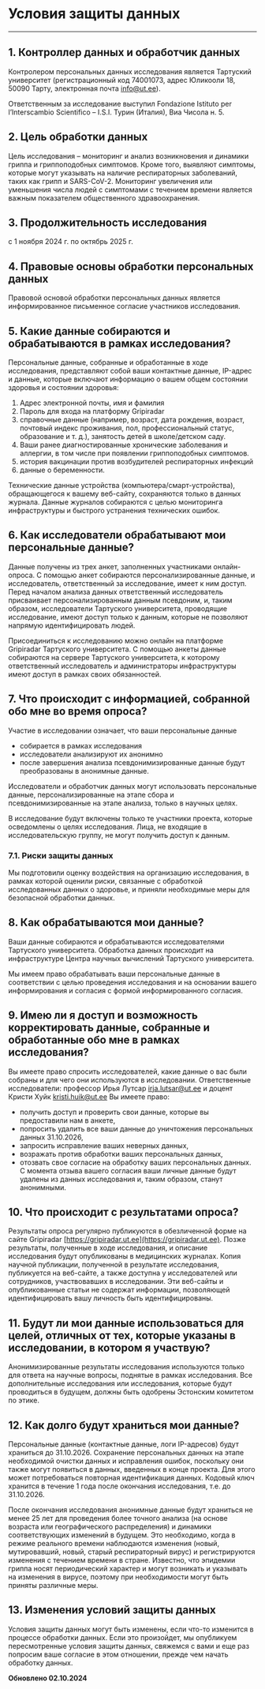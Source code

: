 # Условия защиты данных

---

## 1. Контроллер данных и обработчик данных

Контролером персональных данных исследования является Тартуский университет
(регистрационный код 74001073, адрес Юликооли 18, 50090 Тарту, электронная почта
info@ut.ee).

Ответственным за исследование выступил Fondazione Istituto per l’Interscambio Scientifico – I.S.I.
Турин (Италия), Виа Чисола н. 5.

## 2. Цель обработки данных

Цель исследования – мониторинг и анализ возникновения и динамики гриппа и
гриппоподобных симптомов. Кроме того, выявляют симптомы, которые могут указывать на
наличие респираторных заболеваний, таких как грипп и SARS-CoV-2. Мониторинг увеличения
или уменьшения числа людей с симптомами с течением времени является важным
показателем общественного здравоохранения.

## 3. Продолжительность исследования 

с 1 ноября 2024 г. по октябрь 2025 г.

## 4. Правовые основы обработки персональных данных

Правовой основой обработки персональных данных является информированное письменное
согласие участников исследования.

## 5. Какие данные собираются и обрабатываются в рамках исследования?

Персональные данные, собранные и обработанные в ходе исследования, представляют собой
ваши контактные данные, IP-адрес и данные, которые включают информацию о вашем общем
состоянии здоровья и состоянии здоровья:

1. Адрес электронной почты, имя и фамилия
2. Пароль для входа на платформу Gripiradar
3. cправочные данные (например, возраст, дата рождения, возраст, почтовый индекс
проживания, пол, профессиональный статус, образование и т. д.), занятость детей в
школе/детском саду.
4. Ваши ранее диагностированные хронические заболевания и аллергии, в том числе при
появлении гриппоподобных симптомов.
5. история вакцинации против возбудителей респираторных инфекций
6. данные о беременности.

Технические данные устройства (компьютера/смарт-устройства), обращающегося к вашему
веб-сайту, сохраняются только в данных журнала. Данные журналов собираются с целью
мониторинга инфраструктуры и быстрого устранения технических ошибок.

## 6. Как исследователи обрабатывают мои персональные данные?

Данные получены из трех анкет, заполненных участниками онлайн-опроса. С помощью анкет
собираются персонализированные данные, и исследователь, ответственный за исследование,
имеет к ним доступ. Перед началом анализа данных ответственный исследователь присваивает
персонализированным данным псевдоним, и, таким образом, исследователи Тартуского
университета, проводящие исследование, имеют доступ только к данным, которые не
позволяют напрямую идентифицировать людей.

Присоединиться к исследованию можно онлайн на платформе Gripiradar Тартуского
университета. С помощью анкеты данные собираются на сервере Тартуского университета, к
которому ответственный исследователь и администраторы инфраструктуры имеют доступ в
рамках своих обязанностей.

## 7. Что происходит с информацией, собранной обо мне во время опроса?

Участие в исследовании означает, что ваши персональные данные

- собирается в рамках исследования
- исследователи анализируют их анонимно
- после завершения анализа псевдонимизированные данные будут преобразованы в
анонимные данные.

Исследователи и обработчик данных могут использовать персональные данные,
персонализированные на этапе сбора и псевдонимизированные на этапе анализа, только в
научных целях.

В исследование будут включены только те участники проекта, которые осведомлены о целях
исследования. Лица, не входящие в исследовательскую группу, не могут получить доступ к
данным.

### 7.1. Риски защиты данных

Мы подготовили оценку воздействия на организацию исследования, в рамках которой
оценили риски, связанные с обработкой исследованных данных о здоровье, и приняли
необходимые меры для безопасной обработки данных.

## 8. Как обрабатываются мои данные?

Ваши данные собираются и обрабатываются исследователями Тартуского университета.
Обработка данных происходит на инфраструктуре Центра научных вычислений Тартуского
университета.

Мы имеем право обрабатывать ваши персональные данные в соответствии с целью
проведения исследования и на основании вашего информирования и согласия с формой
информированного согласия.

## 9. Имею ли я доступ и возможность корректировать данные, собранные и обработанные обо мне в рамках исследования?

Вы имеете право спросить исследователей, какие данные о вас были собраны и для чего они
используются в исследовании. Ответственные исследователи: профессор Ирья Лутсар
irja.lutsar@ut.ee и доцент Кристи Хуйк kristi.huik@ut.ee
Вы имеете право:

- получить доступ и проверить свои данные, которые вы предоставили нам в анкете,
- попросить удалить все ваши данные до уничтожения персональных данных 31.10.2026,
- запросить исправление ваших неверных данных,
- возражать против обработки ваших персональных данных,
- отозвать свое согласие на обработку ваших персональных данных. С момента отзыва
вашего согласия ваши личные данные будут удалены из данных исследования и, таким
образом, станут анонимными.

## 10. Что происходит с результатами опроса?

Результаты опроса регулярно публикуются в обезличенной форме на сайте Gripiradar
[https://gripiradar.ut.ee](https://gripiradar.ut.ee). Позже результаты, полученные в ходе исследования, и описание
исследования будут опубликованы в медицинских журналах. Копия научной публикации,
полученной в результате исследования, публикуется на веб-сайте, а также доступна у
исследователей или сотрудников, участвовавших в исследовании. Эти веб-сайты и
опубликованные статьи не содержат информации, позволяющей идентифицировать вашу
личность быть идентифицированы.

## 11. Будут ли мои данные использоваться для целей, отличных от тех, которые указаны в исследовании, в котором я участвую?

Анонимизированные результаты исследования используются только для ответа на научные
вопросы, поднятые в рамках исследования. Все дополнительные исследования или
исследования, которые будут проводиться в будущем, должны быть одобрены Эстонским
комитетом по этике.

## 12. Как долго будут храниться мои данные?

Персональные данные (контактные данные, логи IP-адресов) будут храниться до 31.10.2026.
Сохранение персональных данных на этапе необходимой очистки данных и исправления
ошибок, поскольку они также могут появиться в данных, введенных в конце проекта. Для этого
может потребоваться повторная идентификация данных. Кодовый ключ хранится в течение 1
года после окончания исследования, т.е. до 31.10.2026.

После окончания исследования анонимные данные будут храниться не менее 25 лет для
проведения более точного анализа (на основе возраста или географического распределения) и
динамики соответствующих изменений в будущем. Это необходимо, когда в режиме реального
времени наблюдаются изменения (новый, мутировавший, новый, старый респираторный
вирус) и регистрируются изменения с течением времени в стране. Известно, что эпидемии
гриппа носят периодический характер и могут возникать и указывать на изменения в вирусе,
поэтому при необходимости могут быть приняты различные меры.

## 13. Изменения условий защиты данных

Условия защиты данных могут быть изменены, если что-то изменится в процессе обработки
данных. Если это произойдет, мы опубликуем пересмотренные условия защиты данных,
свяжемся с вами и еще раз попросим ваше согласие в этом отношении, прежде чем начать
обработку данных.

**Обновлено 02.10.2024**


